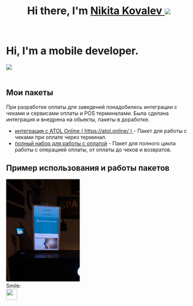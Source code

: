 
<p>
  <link rel="stylesheet" href="https://cdn.jsdelivr.net/gh/devicons/devicon@v2.12.0/devicon.min.css">

</p>  


<h1 align="center">Hi there, I'm
  <a href="" target="_blank">
    Nikita Kovalev
  </a> 
  <img
src="https://github.com/blackcater/blackcater/raw/main/images/Hi.gif" height="32" /></h1>

<br />
<!-- ds -->

# Hi, I'm a mobile developer.



<!--START_SECTION:activity-->

<!--END_SECTION:activity-->

</a>
<a href="mailto:nikita3kovalev3@gmail.com">
  <img src="https://github.com/blackcater/blackcater/raw/main/images/social-gmail.svg" height="40" />

</a>

<br />
<br />

## Мои пакеты

При разработке оплаты для заведений понадобились интеграции с чеками и сервисами оплаты и POS терминалами. Была сделана интеграция и внедрена на обьекты, пакеты в доработке.

* [интеграция с ATOL Online ( https://atol.online/ ) ](https://pub.dev/packages/atol_online_dart) - Пакет для работы с чеками при оплате через терминал.
* [полный набор для работы с оплатой](https://pub.dev/packages/web_and_terminal_pay) - Пакет для полного цикла работы с операцией оплаты, от оплаты до чеков и возвратов.

## Пример использования и работы пакетов
<img src="image/terminal_kiosk_example.jpeg" alt="Пример реализации" width="200"/>


<br />
 Smile:
<div>
    <img src="https://cultofthepartyparrot.com/parrots/hd/githubparrot.gif" width="30" height="30"/>
</div>
</hr>

